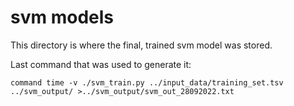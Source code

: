 # svm models

This directory is where the final, trained svm model was stored. 

Last command that was used to generate it:
```
command time -v ./svm_train.py ../input_data/training_set.tsv ../svm_output/ >../svm_output/svm_out_28092022.txt

```



